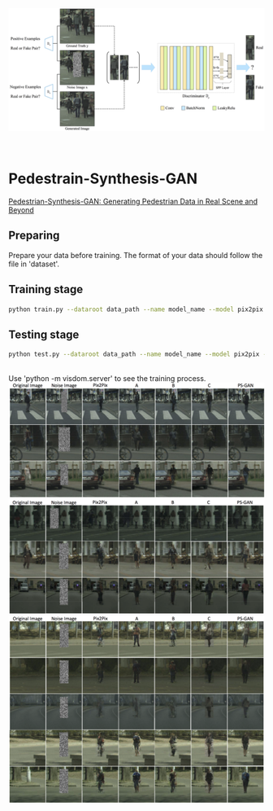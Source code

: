 <img src="imgs/D.PNG"></img>
</br></br></br>
# Pedestrain-Synthesis-GAN

<a href="https://arxiv.org/abs/1804.02047">Pedestrian-Synthesis-GAN: Generating Pedestrian Data in Real Scene and Beyond</a>

## Preparing
Prepare your data before training. The format of your data should follow the file in 'dataset'.
## Training stage
```bash
python train.py --dataroot data_path --name model_name --model pix2pix --which_model_netG unet_256 --which_direction BtoA --lambda_A 100 --dataset_mode aligned --use_spp --no_lsgan --norm batch
```

## Testing stage
```bash
python test.py --dataroot data_path --name model_name --model pix2pix --which_model_netG unet_256 --which_direction BtoA  --dataset_mode aligned --use_spp --no_lsgan --norm batch
```

</br>
Use 'python -m visdom.server' to see the training process.
</br>
<img src="imgs/compare_3line.PNG"></img>
<img src="imgs/compare_cityscapes_1.PNG"></img>
<img src="imgs/compare_Tsinghua_1.PNG"></img>

